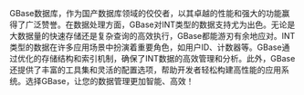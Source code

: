GBase数据库，作为国产数据库领域的佼佼者，以其卓越的性能和强大的功能赢得了广泛赞誉。在数据处理方面，GBase对INT类型的数据支持尤为出色。无论是大数据量的快速存储还是复杂查询的高效执行，GBase都能游刃有余地应对。INT类型的数据在许多应用场景中扮演着重要角色，如用户ID、计数器等。GBase通过优化的存储结构和索引机制，确保了INT数据的高效管理和分析。此外，GBase还提供了丰富的工具集和灵活的配置选项，帮助开发者轻松构建高性能的应用系统。选择GBase，让您的数据管理更加智能、高效！